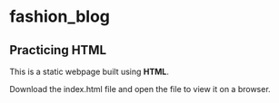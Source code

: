 # fashion_blog
## Practicing HTML

This is a static webpage built using __HTML__.

Download the index.html file and open the file to view it on a browser.

